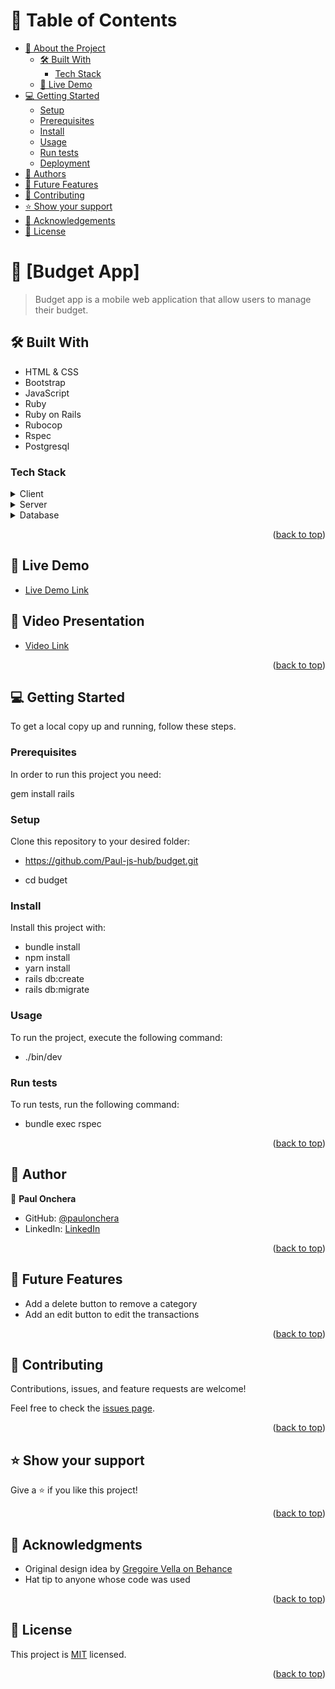 <a name="readme-top"></a>


# 📗 Table of Contents

- [📖 About the Project](#about-project)
  - [🛠 Built With](#built-with)
    - [Tech Stack](#tech-stack)
  - [🚀 Live Demo](#live-demo)
- [💻 Getting Started](#getting-started)
  - [Setup](#setup)
  - [Prerequisites](#prerequisites)
  - [Install](#install)
  - [Usage](#usage)
  - [Run tests](#run-tests)
  - [Deployment](#triangular_flag_on_post-deployment)
- [👥 Authors](#authors)
- [🔭 Future Features](#future-features)
- [🤝 Contributing](#contributing)
- [⭐️ Show your support](#support)
- [🙏 Acknowledgements](#acknowledgements)
- [📝 License](#license)

# 📖 [Budget App] <a name="about-project"></a>

> Budget app is a mobile web application that allow users to manage their budget.

## 🛠 Built With <a name="built-with"></a>
- HTML & CSS
- Bootstrap
- JavaScript
- Ruby
- Ruby on Rails
- Rubocop
- Rspec
- Postgresql

### Tech Stack <a name="tech-stack"></a>

<details>
  <summary>Client</summary>
  <ul>
    <li><a href="https://www.ruby-lang.org/en/documentation/">Ruby</a></li>
  </ul>
</details>

<details>
  <summary>Server</summary>
  <ul>
    <li><a href="https://guides.rubyonrails.org/">Ruby on Rails</a></li>
  </ul>
</details>

<details>
<summary>Database</summary>
  <ul>
    <li><a href="https://www.postgresql.org/">PostgreSQL</a></li>
  </ul>
</details>

<p align="right">(<a href="#readme-top">back to top</a>)</p>

## 🚀 Live Demo <a name="live-demo"></a>

- [Live Demo Link](https://intense-headland-23669.herokuapp.com/)

## 🚀 Video Presentation <a name="live-demo"></a>

- [Video Link](https://www.loom.com/share/4dbc5a8de9c6438dbb9ae8f873769665)

<p align="right">(<a href="#readme-top">back to top</a>)</p>

## 💻 Getting Started <a name="getting-started"></a>

To get a local copy up and running, follow these steps.

### Prerequisites

In order to run this project you need:

 gem install rails

### Setup

Clone this repository to your desired folder:

- https://github.com/Paul-js-hub/budget.git

- cd budget

### Install

Install this project with:

- bundle install
- npm install 
- yarn install
- rails db:create 
- rails db:migrate

### Usage

To run the project, execute the following command:

- ./bin/dev

### Run tests

To run tests, run the following command:

- bundle exec rspec

<p align="right">(<a href="#readme-top">back to top</a>)</p>

## 👥 Author <a name="authors"></a>

👤 **Paul Onchera**

- GitHub: [@paulonchera](https://github.com/Paul-js-hub)
- LinkedIn: [LinkedIn](https://www.linkedin.com/in/paul-onchera/)

<p align="right">(<a href="#readme-top">back to top</a>)</p>

## 🔭 Future Features <a name="features"></a>
- Add a delete button to remove a category
- Add an edit button to edit the transactions

<p align="right">(<a href="#readme-top">back to top</a>)</p>

## 🤝 Contributing <a name="contributing"></a>

Contributions, issues, and feature requests are welcome!

Feel free to check the [issues page](https://github.com/Paul-js-hub/budget/issues).

<p align="right">(<a href="#readme-top">back to top</a>)</p>

## ⭐️ Show your support <a name="support"></a>

Give a ⭐️ if you like this project!

<p align="right">(<a href="#readme-top">back to top</a>)</p>

## 🙏 Acknowledgments <a name="acknowledgements"></a>

- Original design idea by [Gregoire Vella on Behance](https://www.behance.net/gregoirevella)
- Hat tip to anyone whose code was used

<p align="right">(<a href="#readme-top">back to top</a>)</p>

## 📝 License <a name="license"></a>

This project is [MIT](./MIT.md) licensed.

<p align="right">(<a href="#readme-top">back to top</a>)</p>
